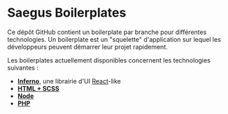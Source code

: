 Saegus Boilerplates
===

Ce dépôt GitHub contient un boilerplate par branche pour différentes technologies. Un boilerplate est un "squelette" d'application sur lequel les développeurs peuvent démarrer leur projet rapidement.

Les boilerplates actuellement disponibles concernent les technologies suivantes :

* [**Inferno**](https://github.com/saegus/boilerplates/tree/inferno), une librairie d'UI [React](https://facebook.github.io/react/docs)-like
* [**HTML + SCSS**](https://github.com/saegus/boilerplates/tree/html-scss)
* [**Node**](https://github.com/saegus/boilerplates/tree/node)
* [**PHP**](https://github.com/saegus/boilerplates/tree/php)
